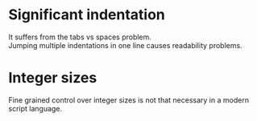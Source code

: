 # Significant indentation

It suffers from the tabs vs spaces problem.  
Jumping multiple indentations in one line causes readability problems.



# Integer sizes

Fine grained control over integer sizes is not that necessary in a modern script language.
